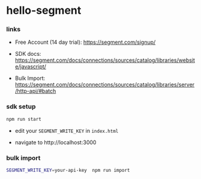 # hello-segment
 
### links

- Free Account (14 day trial):
https://segment.com/signup/


- SDK docs:
https://segment.com/docs/connections/sources/catalog/libraries/website/javascript/

- Bulk Import:
https://segment.com/docs/connections/sources/catalog/libraries/server/http-api/#batch


### sdk setup

```bash
npm run start
```

- edit your `SEGMENT_WRITE_KEY` in `index.html`


- navigate to http://localhost:3000


### bulk import

```bash
SEGMENT_WRITE_KEY=your-api-key  npm run import
```